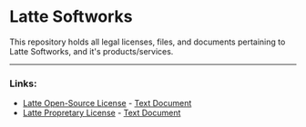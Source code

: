 # Latte Softworks
This repository holds all legal licenses, files, and documents pertaining to Latte Softworks, and it's products/services.

___

### Links:
- [Latte Open-Source License](https://github.com/latae-soft/legal/blob/main/licenses/open/open_license.md) - [Text Document](https://github.com/latae-soft/legal/blob/main/licenses/open/open_license.txt)
- [Latte Propretary License](https://github.com/latae-soft/legal/blob/main/licenses/proprietary/proprietary_license.md) - [Text Document](https://github.com/latae-soft/legal/blob/main/licenses/propriatary/proprietary_license.txt)